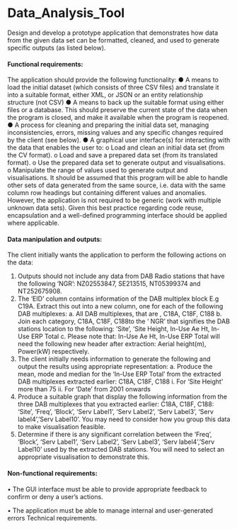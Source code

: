 # Data_Analysis_Tool

Design and develop a prototype application that demonstrates how data from the given data set can be formatted, cleaned, and used to generate specific outputs (as listed below). 

#### Functional requirements: 
The application should provide the following functionality: 
● A means to load the initial dataset (which consists of three CSV files) and translate it into a suitable format, either XML, or JSON or an entity relationship structure (not CSV) 
● A means to back up the suitable format using either files or a database. This should preserve the current state of the data when the program is closed, and make it available when the program is reopened. 
● A process for cleaning and preparing the initial data set, managing inconsistencies, errors, missing values and any specific changes required by the client (see below). 
● A graphical user interface(s) for interacting with the data that enables the user to: 
o Load and clean an initial data set (from the CV format). 
o Load and save a prepared data set (from its translated format). 
o Use the prepared data set to generate output and visualisations. 
o Manipulate the range of values used to generate output and 
visualisations. 
It should be assumed that this program will be able to handle other sets of data generated from the same source, i.e. data with the same column row headings but containing different values and anomalies. However, the application is not required to be generic (work with multiple unknown data sets). Given this best practice regarding code reuse, encapsulation and a well-defined programming interface should be applied where applicable. 

#### Data manipulation and outputs: 
The client initially wants the application to perform the following actions on the data: 
1. Outputs should not include any data from DAB Radio stations that have the following ‘NGR’: NZ02553847, SE213515, NT05399374 and NT252675908. 
2. The ‘EID’ column contains information of the DAB multiplex block E.g C19A. Extract this out into a new column, one for each of the following DAB multiplexes: 
a. All DAB multiplexes, that are , C18A, C18F, C188
b. Join each category, C18A, C18F, C188to the ‘ NGR’ that signifies the DAB stations location to the following: ‘Site’, ‘Site Height, In-Use Ae Ht, In-Use ERP Total 
c. Please note that: In-Use Ae Ht, In-Use ERP Total will need the following new header after extraction: Aerial height(m), Power(kW) 
respectively. 
3. The client initially needs information to generate the following and output the results using appropriate representation: 
a. Produce the mean, mode and median for the ‘In-Use ERP Total’ from the extracted DAB multiplexes extracted earlier: C18A, C18F, C188
i. For ‘Site Height’ more than 75 
ii. For ‘Date’ from 2001 onwards
4. Produce a suitable graph that display the following information from the three DAB multiplexes that you extracted earlier: C18A, C18F, C188: ‘Site’, ‘Freq’, ‘Block’, ‘Serv Label1’, ‘Serv Label2’, ‘Serv Label3’, ‘Serv label4’,’Serv Label10’. You may need to consider how you group this data to make visualisation feasible.
5. Determine if there is any significant correlation between the ‘Freq’, ‘Block’, ‘Serv Label1’, ‘Serv Label2’, ‘Serv Label3’, ‘Serv label4’,’Serv Label10’ used by the extracted DAB stations. You will need to select an appropriate visualisation to demonstrate this.

#### Non-functional requirements:
• The GUI interface must be able to provide appropriate feedback to confirm or deny a user’s actions.

• The application must be able to manage internal and user-generated errors Technical requirements.
